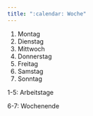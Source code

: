 ```yaml
---
title: ":calendar: Woche"
---
```

1. Montag
2. Dienstag
3. Mittwoch
4. Donnerstag
5. Freitag
6. Samstag
7. Sonntag

1-5: Arbeitstage

6-7: Wochenende
